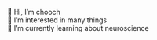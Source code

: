 👋 Hi, I’m chooch <br>
👀 I’m interested in many things <br>
🌱 I’m currently learning about neuroscience

<!---
jchooch/jchooch is a ✨ special ✨ repository because its `README.md` (this file) appears on your GitHub profile.
You can click the Preview link to take a look at your changes.
--->
